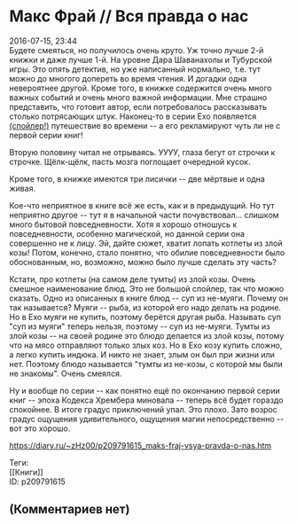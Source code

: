 Макс Фрай // Вся правда о нас
=============================

  
2016-07-15, 23:44  
 Будете смеяться, но получилось очень круто. Уж точно лучше 2-й книжки и даже лучше 1-й. На уровне Дара Шаванахолы и Тубурской игры. Это опять детектив, но уже написанный нормально, т.е. тут можно до многого допереть во время чтения. И догадки одна невероятнее другой. Кроме того, в книжке содержится очень много важных событий и очень много важной информации. Мне страшно представить, что готовит автор, если потребовалось рассказывать столько потрясающих штук. Наконец-то в серии Ехо появляется  [(спойлер!)](https://zHz00.diary.ru/p209791615.htm?index=1#linkmore209791615m1)    путешествие во времени -- а его рекламируют чуть ли не с первой серии книг!     
   
 Вторую половину читал не отрываясь. УУУУ, глаза бегут от строчки к строчке. Щёлк-щёлк, пасть мозга поглощает очередной кусок.   
   
 Кроме того, в книжке имеются три лисички -- две мёртвые и одна живая.   
   
 Кое-что неприятное в книге всё же есть, как и в предыдущий. Но тут неприятно другое -- тут я в начальной части почувствовал... слишком много бытовой повседневности. Хотя я хорошо отношусь к повседневности, особенно магической, но данной серии она совершенно не к лицу. Эй, дайте сюжет, хватит лопать котлеты из злой козы! Потом, конечно, стало понятно, что обилие повседневности было обоснованным, но, возможно, можно было лучше сделать эту часть?   
   
 Кстати, про котлеты (на самом деле тумты) из злой козы. Очень смешное наименование блюд. Это не большой спойлер, так что можно сказать. Одно из описанных в книге блюд -- суп из не-муяги. Почему он так называется? Муяги -- рыба, из которой его надо делать на родине. Но в Ехо муяги не купить, поэтому берётся другая рыба. Называть суп "суп из муяги" теперь нельзя, поэтому -- суп из не-муяги. Тумты из злой козы -- на своей родине это блюдо делается из злой козы, потому что на мясо отправляют только злых коз. Но в Ехо козу купить сложно, а легко купить индюка. И никто не знает, злым он был при жизни или нет. Поэтому блюдо называется "тумты из не-козы, с которой мы были не знакомы". Очень смеялся.   
   
 Ну и вообще по серии -- как понятно ещё по окончанию первой серии книг -- эпоха Кодекса Хрембера миновала -- теперь всё будет гораздо спокойнее. В итоге градус приключений упал. Это плохо. Зато возрос градус ощущения удивительного, ощущения магии непосредственно -- вот это хорошо.   
  
<https://diary.ru/~zHz00/p209791615_maks-fraj-vsya-pravda-o-nas.htm>  
  
Теги:  
[[Книги]]  
ID: p209791615  


(Комментариев нет)
------------------